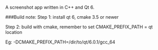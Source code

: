 A screenshot app written in C++ and Qt 6.


###Build note:
Step 1: install qt 6, cmake 3.5 or newer

Step 2: build with cmake, remember to set CMAKE_PREFIX_PATH = qt location

Eg:
-DCMAKE_PREFIX_PATH=/dir/to/qt/6.0.1/gcc_64
